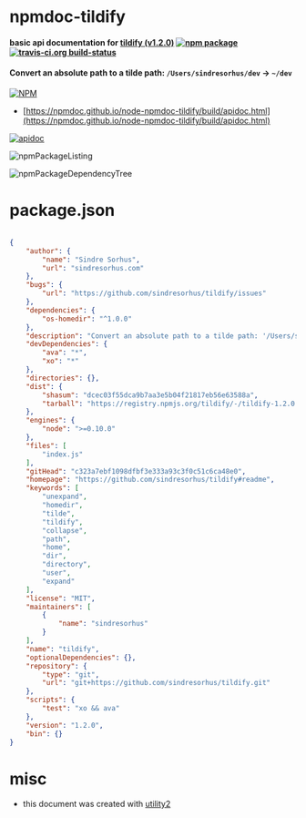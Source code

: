 # npmdoc-tildify

#### basic api documentation for  [tildify (v1.2.0)](https://github.com/sindresorhus/tildify#readme)  [![npm package](https://img.shields.io/npm/v/npmdoc-tildify.svg?style=flat-square)](https://www.npmjs.org/package/npmdoc-tildify) [![travis-ci.org build-status](https://api.travis-ci.org/npmdoc/node-npmdoc-tildify.svg)](https://travis-ci.org/npmdoc/node-npmdoc-tildify)

#### Convert an absolute path to a tilde path: `/Users/sindresorhus/dev` → `~/dev`

[![NPM](https://nodei.co/npm/tildify.png?downloads=true&downloadRank=true&stars=true)](https://www.npmjs.com/package/tildify)

- [https://npmdoc.github.io/node-npmdoc-tildify/build/apidoc.html](https://npmdoc.github.io/node-npmdoc-tildify/build/apidoc.html)

[![apidoc](https://npmdoc.github.io/node-npmdoc-tildify/build/screenCapture.buildCi.browser.%252Ftmp%252Fbuild%252Fapidoc.html.png)](https://npmdoc.github.io/node-npmdoc-tildify/build/apidoc.html)

![npmPackageListing](https://npmdoc.github.io/node-npmdoc-tildify/build/screenCapture.npmPackageListing.svg)

![npmPackageDependencyTree](https://npmdoc.github.io/node-npmdoc-tildify/build/screenCapture.npmPackageDependencyTree.svg)



# package.json

```json

{
    "author": {
        "name": "Sindre Sorhus",
        "url": "sindresorhus.com"
    },
    "bugs": {
        "url": "https://github.com/sindresorhus/tildify/issues"
    },
    "dependencies": {
        "os-homedir": "^1.0.0"
    },
    "description": "Convert an absolute path to a tilde path: '/Users/sindresorhus/dev' → '~/dev'",
    "devDependencies": {
        "ava": "*",
        "xo": "*"
    },
    "directories": {},
    "dist": {
        "shasum": "dcec03f55dca9b7aa3e5b04f21817eb56e63588a",
        "tarball": "https://registry.npmjs.org/tildify/-/tildify-1.2.0.tgz"
    },
    "engines": {
        "node": ">=0.10.0"
    },
    "files": [
        "index.js"
    ],
    "gitHead": "c323a7ebf1098dfbf3e333a93c3f0c51c6ca48e0",
    "homepage": "https://github.com/sindresorhus/tildify#readme",
    "keywords": [
        "unexpand",
        "homedir",
        "tilde",
        "tildify",
        "collapse",
        "path",
        "home",
        "dir",
        "directory",
        "user",
        "expand"
    ],
    "license": "MIT",
    "maintainers": [
        {
            "name": "sindresorhus"
        }
    ],
    "name": "tildify",
    "optionalDependencies": {},
    "repository": {
        "type": "git",
        "url": "git+https://github.com/sindresorhus/tildify.git"
    },
    "scripts": {
        "test": "xo && ava"
    },
    "version": "1.2.0",
    "bin": {}
}
```



# misc
- this document was created with [utility2](https://github.com/kaizhu256/node-utility2)

